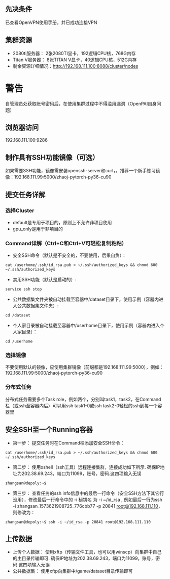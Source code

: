 ## 先决条件
已查看OpenVPN使用手册，并已成功连接VPN
## 集群资源
* 2080ti服务器： 2张2080TI显卡，192逻辑CPU核，768G内存
* Titan V服务器： 8张TITAN V显卡，40逻辑CPU核，512G内存
* 剩余资源详细情况：http://192.168.111.100:8088/cluster/nodes
# 警告
自管理员处获取账号密码后，在使用集群过程中不得滥用漏洞（OpenPAI自身问题）
## 浏览器访问
192.168.111.100:9286
## 制作具有SSH功能镜像（可选）
如果需要SSH功能，镜像需安装openssh-server和curl，。推荐一个新手练习镜像：192.168.111.99:5000/zhaoj-pytorch-py36-cu90
## 提交任务详解
### 选择Cluster
* default是专用于项目的，原则上不允许非项目使用
* gpu_only是用于非项目的
### Command详解（Ctrl+C和Ctrl+V可轻松复制粘粘）
* 安全SSH命令（默认是不安全的，不要使用，后果自负）：
```
cat /userhome/.ssh/id_rsa.pub > ~/.ssh/authorized_keys && chmod 600 ~/.ssh/authorized_keys
```
* 禁用SSH功能（默认是启动的）:  
```
service ssh stop
```
* 公共数据集文件夹被自动挂载至容器中/dataset目录下，使用示例（容器内进入公共数据集文件夹）:  
```
cd /dataset
```
* 个人家目录被自动挂载至容器中/userhome目录下，使用示例（容器内进入个人家目录）：  
```
cd /userhome
```
### 选择镜像
不要使用默认的镜像，应使用集群镜像（前缀都是192.168.111.99:5000），例如： 192.168.111.99:5000/zhaoj-pytorch-py36-cu90
### 分布式任务
分布式任务需要多个Task role，例如两个，分别叫task1，task2，在Command栏（或ssh至容器内后）可以用ssh task1-0或ssh task2-0轻松的ssh到每一个容器里
## 安全SSH至一个Running容器
* 第一步： 提交任务时在Command栏添加安全SSH命令：
```
cat /userhome/.ssh/id_rsa.pub > ~/.ssh/authorized_keys && chmod 600 ~/.ssh/authorized_keys
```
* 第二步： 使用xshell（ssh工具）远程连接集群，连接成功如下所示.  确保IP地址为202.38.69.243，端口为11099，账号，密码.这四项输入无误
```
zhangsan@depoly:~$
```
* 第三步： 查看任务的ssh info信息中的最后一行命令（安全SSH方法下其它行没用），修改最后一行命令中的 -i 秘钥名 为 -i ~/id_rsa , 例如最后一行为ssh -i zhangsan_1573621908725_776cbb77 -p 20841 root@192.168.111.110，则修改为：
```
zhangsan@depoly:~$ ssh -i ~/id_rsa -p 20841 root@192.168.111.110
```
## 上传数据
* 上传个人数据： 使用xftp（传输文件工具，也可以用winscp）向集群中自己的主目录传输即可.  确保IP地址为202.38.69.243，端口为11099，账号，密码.这四项输入无误
* 公共数据集： 使用xftp向集群中/game/dataset目录传输即可


